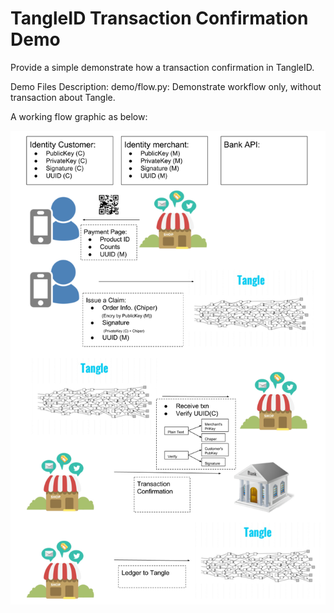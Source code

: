 # TangleID Transaction Confirmation Demo
Provide a simple demonstrate how a transaction confirmation in TangleID.

Demo Files Description:
demo/flow.py: Demonstrate workflow only, without transaction about Tangle.

A working flow graphic as below:

![](https://github.com/yillkid/tangleid_transaction_confirmation_demo/blob/master/img/C2BPaymentFlow.png)
